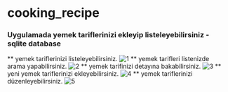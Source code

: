 # cooking_recipe
### Uygulamada yemek tariflerinizi ekleyip listeleyebilirsiniz - sqlite database

** yemek tariflerinizi listeleyebilirsiniz.
![1](https://user-images.githubusercontent.com/24442101/53599919-586c6c80-3bb9-11e9-9679-4cb9605626c1.jpeg)
** yemek tarifleri listenizde arama yapabilirsiniz.
![2](https://user-images.githubusercontent.com/24442101/53599923-586c6c80-3bb9-11e9-8ffe-52f7e85bdd02.jpeg)
** yemek tarifinizi detayına bakabilirsiniz.
![3](https://user-images.githubusercontent.com/24442101/53599924-59050300-3bb9-11e9-9d21-58cb489cca38.jpeg)
** yeni yemek tariflerinizi ekleyebilirsiniz.
![4](https://user-images.githubusercontent.com/24442101/53599926-59050300-3bb9-11e9-83d8-c0cc7c802c47.jpeg)
** yemek tariflerinizi düzenleyebilirsiniz.
![5](https://user-images.githubusercontent.com/24442101/53599925-59050300-3bb9-11e9-9ac8-0ba7a7b0ad16.jpeg)

